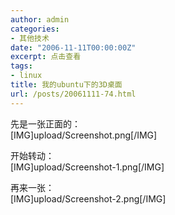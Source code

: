 ```yaml
---
author: admin
categories:
- 其他技术
date: "2006-11-11T00:00:00Z"
excerpt: 点击查看
tags:
- linux
title: 我的ubuntu下的3D桌面
url: /posts/20061111-74.html
---
```

先是一张正面的：  
[IMG]upload/Screenshot.png[/IMG]

开始转动：  
[IMG]upload/Screenshot-1.png[/IMG]

再来一张：  
[IMG]upload/Screenshot-2.png[/IMG]